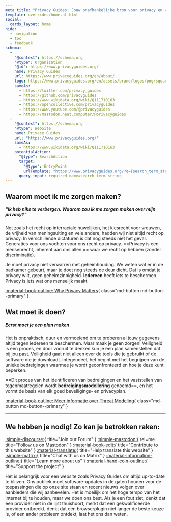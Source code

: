 ```yaml
---
meta_title: "Privacy Guides: Jouw onafhankelijke bron voor privacy en veiligheid"
template: overrides/home.nl.html
social:
  cards_layout: home
hide:
  - navigation
  - toc
  - feedback
schema:
  - 
    "@context": https://schema.org
    "@type": Organization
    "@id": https://www.privacyguides.org/
    name: Privacy Guides
    url: https://www.privacyguides.org/en/about/
    logo: https://www.privacyguides.org/en/assets/brand/logos/png/square/pg-yellow.png
    sameAs:
      - https://twitter.com/privacy_guides
      - https://github.com/privacyguides
      - https://www.wikidata.org/wiki/Q111710163
      - https://opencollective.com/privacyguides
      - https://www.youtube.com/@privacyguides
      - https://mastodon.neat.computer/@privacyguides
  - 
    "@context": https://schema.org
    "@type": WebSite
    name: Privacy Guides
    url: "https://www.privacyguides.org/"
    sameAs:
      - https://www.wikidata.org/wiki/Q111710163
    potentialAction:
      "@type": SearchAction
      target:
        "@type": EntryPoint
        urlTemplate: "https://www.privacyguides.org/?q={search_term_string}"
      query-input: required name=search_term_string
---
```


<!-- markdownlint-disable-next-line -->
## Waarom moet ik me zorgen maken?

##### "Ik heb niks te verbergen. Waarom zou ik me zorgen maken over mijn privacy?"

Net zoals het recht op interraciale huwelijken, het kiesrecht voor vrouwen, de vrijheid van meningsuiting en vele andere, hadden wij niet altijd recht op privacy. In verschillende dictaturen is dat nog steeds niet het geval. Generaties voor ons vochten voor ons recht op privacy. ==Privacy is een mensenrecht, inherent aan ons allen,== waar we recht op hebben (zonder discriminatie).

Je moet privacy niet verwarren met geheimhouding. We weten wat er in de badkamer gebeurt, maar je doet nog steeds de deur dicht. Dat is omdat je privacy wilt, geen geheimzinnigheid. **Iedereen** heeft iets te beschermen. Privacy is iets wat ons menselijk maakt.

[:material-book-outline: Why Privacy Matters](basics/why-privacy-matters.md){ class="md-button md-button--primary" }

## Wat moet ik doen?

##### Eerst moet je een plan maken

Het is onpraktisch, duur en vermoeiend om te proberen al jouw gegevens altijd tegen iedereen te beschermen. Maar maak je geen zorgen! Veiligheid is een proces, en door vooruit te denken kun je een plan samenstellen dat bij jou past. Veiligheid gaat niet alleen over de tools die je gebruikt of de software die je downloadt. Integendeel, het begint met het begrijpen van de unieke bedreigingen waarmee je wordt geconfronteerd en hoe je deze kunt beperken.

==Dit proces van het identificeren van bedreigingen en het vaststellen van tegenmaatregelen wordt **bedreigingsmodellering** genoemd==, en het vormt de basis van elk goed beveiligings- en privacyplan.

[:material-book-outline: Meer informatie over Threat Modeling](basics/threat-modeling.md){ class="md-button md-button--primary" }

---

## We hebben je nodig! Zo kan je betrokken raken:

[:simple-discourse:](https://discuss.privacyguides.net){ title="Join our Forum" }
[:simple-mastodon:](https://mastodon.neat.computer/@privacyguides){ rel=me title="Follow us on Mastodon" }
[:material-book-edit:](https://github.com/privacyguides/privacyguides.org){ title="Contribute to this website" }
[:material-translate:](https://matrix.to/#/#pg-i18n:aragon.sh){ title="Help translate this website" }
[:simple-matrix:](https://matrix.to/#/#privacyguides:matrix.org){ title="Chat with us on Matrix" }
[:material-information-outline:](about/index.md){ title="Learn more about us" }
[:material-hand-coin-outline:](about/donate.md){ title="Support the project" }

Het is belangrijk voor een website zoals Privacy Guides om altijd up-to-date te blijven. Ons publiek moet software-updates in de gaten houden voor de toepassingen die op onze site staan en recent nieuws volgen over aanbieders die wij aanbevelen. Het is moeilijk om het hoge tempo van het internet bij te houden, maar we doen ons best. Als je een fout ziet, denkt dat een provider niet in de lijst thuishoort, merkt dat een gekwalificeerde provider ontbreekt, denkt dat een browserplugin niet langer de beste keuze is, of een ander probleem ontdekt, laat het ons dan weten.
